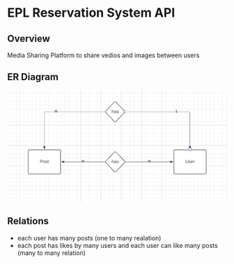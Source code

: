 # EPL Reservation System API

## Overview
Media Sharing Platform to share vedios and images between users  

## ER Diagram
<img src="Readme Media/ER.png" alt="ER Diagram">

## Relations
- each user has many posts  (one to many realation) 
- each post has likes by many users and each user can like many posts (many to many relation)

